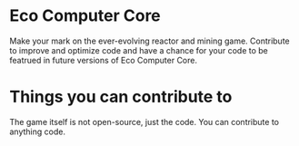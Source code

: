 # Eco Computer Core
Make your mark on the ever-evolving reactor and mining game. Contribute to improve and optimize code and have a chance for your code to be featrued in future versions of Eco Computer Core.

# Things you can contribute to
 The game itself is not open-source, just the code. You can contribute to anything code.

